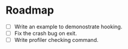 Roadmap
========

- [ ] Write an example to demonostrate hooking.
- [ ] Fix the crash bug on exit.
- [ ] Write profiler checking command.
